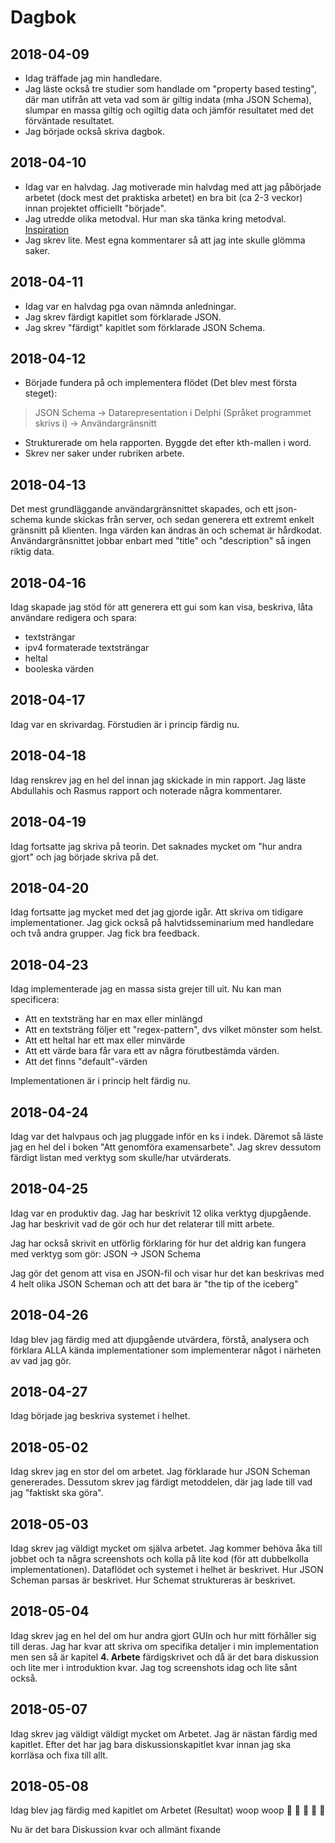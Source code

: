# Dagbok

## 2018-04-09

*   Idag träffade jag min handledare.
*   Jag läste också tre studier som handlade om "property based testing", där man utifrån att veta vad som är giltig indata (mha JSON Schema), slumpar en massa giltig och ogiltig data och jämför resultatet med det förväntade resultatet.
*   Jag började också skriva dagbok.

## 2018-04-10

*   Idag var en halvdag. Jag motiverade min halvdag med att jag påbörjade arbetet (dock mest det praktiska arbetet) en bra bit (ca 2-3 veckor) innan projektet officiellt "började".
*   Jag utredde olika metodval. Hur man ska tänka kring metodval.
    [Inspiration](http://www.eippee.eu/cms/Default.aspx?tabid=3284)
*   Jag skrev lite. Mest egna kommentarer så att jag inte skulle glömma saker.

## 2018-04-11

*   Idag var en halvdag pga ovan nämnda anledningar.
*   Jag skrev färdigt kapitlet som förklarade JSON.
*   Jag skrev "färdigt" kapitlet som förklarade JSON Schema.

## 2018-04-12

*   Började fundera på och implementera flödet (Det blev mest första steget):

> JSON Schema -> Datarepresentation i Delphi (Språket programmet skrivs i) -> Användargränsnitt

*   Strukturerade om hela rapporten. Byggde det efter kth-mallen i word.
*   Skrev ner saker under rubriken arbete.

## 2018-04-13

Det mest grundläggande användargränsnittet skapades, och ett json-schema kunde skickas från server, och sedan generera ett extremt enkelt gränsnitt på klienten. Inga värden kan ändras än och schemat är hårdkodat. Användargränsnittet jobbar enbart med "title" och "description" så ingen riktig data.

## 2018-04-16

Idag skapade jag stöd för att generera ett gui som kan visa, beskriva, låta användare redigera och spara:

*   textsträngar
*   ipv4 formaterade textsträngar
*   heltal
*   booleska värden

## 2018-04-17

Idag var en skrivardag. Förstudien är i princip färdig nu.

## 2018-04-18

Idag renskrev jag en hel del innan jag skickade in min rapport. Jag läste Abdullahis och Rasmus rapport och noterade några kommentarer.

## 2018-04-19

Idag fortsatte jag skriva på teorin. Det saknades mycket om "hur andra gjort" och jag började skriva på det.

## 2018-04-20

Idag fortsatte jag mycket med det jag gjorde igår. Att skriva om tidigare implementationer. Jag gick också på halvtidsseminarium med handledare och två andra grupper. Jag fick bra feedback.

## 2018-04-23

Idag implementerade jag en massa sista grejer till uit. Nu kan man specificera:

*   Att en textsträng har en max eller minlängd
*   Att en textsträng följer ett "regex-pattern", dvs vilket mönster som helst.
*   Att ett heltal har ett max eller minvärde
*   Att ett värde bara får vara ett av några förutbestämda värden.
*   Att det finns "default"-värden

Implementationen är i princip helt färdig nu.

## 2018-04-24

Idag var det halvpaus och jag pluggade inför en ks i indek. Däremot så läste jag en hel del i boken "Att genomföra examensarbete". Jag skrev dessutom färdigt listan med verktyg som skulle/har utvärderats.

## 2018-04-25

Idag var en produktiv dag. Jag har beskrivit 12 olika verktyg djupgående. Jag har beskrivit vad de gör och hur det relaterar till mitt arbete.

Jag har också skrivit en utförlig förklaring för hur det aldrig kan fungera med verktyg som gör: JSON -> JSON Schema

Jag gör det genom att visa en JSON-fil och visar hur det kan beskrivas med 4 helt olika JSON Scheman och att det bara är "the tip of the iceberg"

## 2018-04-26

Idag blev jag färdig med att djupgående utvärdera, förstå, analysera och förklara ALLA kända implementationer som implementerar något i närheten av vad jag gör.

## 2018-04-27

Idag började jag beskriva systemet i helhet.

## 2018-05-02

Idag skrev jag en stor del om arbetet. Jag förklarade hur JSON Scheman genererades. Dessutom skrev jag färdigt metoddelen, där jag lade till vad jag "faktiskt ska göra".

## 2018-05-03

Idag skrev jag väldigt mycket om själva arbetet. Jag kommer behöva åka till jobbet och ta några screenshots och kolla på lite kod (för att dubbelkolla implementationen). Dataflödet och systemet i helhet är beskrivet. Hur JSON Scheman parsas är beskrivet. Hur Schemat struktureras är beskrivet.

## 2018-05-04

Idag skrev jag en hel del om hur andra gjort GUIn och hur mitt förhåller sig till deras. Jag har kvar att skriva om specifika detaljer i min implementation men sen så är kapitel **4. Arbete** färdigskrivet och då är det bara diskussion och lite mer i introduktion kvar. Jag tog screenshots idag och lite sånt också.

## 2018-05-07

Idag skrev jag väldigt väldigt mycket om Arbetet. Jag är nästan färdig med kapitlet. Efter det har jag bara diskussionskapitlet kvar innan jag ska korrläsa och fixa till allt.

## 2018-05-08

Idag blev jag färdig med kapitlet om Arbetet (Resultat) woop woop 🎊 🎈 🎉 🕺 💪

Nu är det bara Diskussion kvar och allmänt fixande
